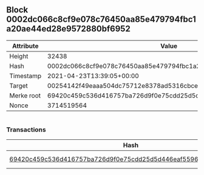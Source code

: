 ## Block 0002dc066c8cf9e078c76450aa85e479794fbc1a20ae44ed28e9572880bf6952

Attribute | Value
--- | ---
Height | 32438
Hash | 0002dc066c8cf9e078c76450aa85e479794fbc1a20ae44ed28e9572880bf6952
Timestamp | 2021-04-23T13:39:05+00:00
Target | 00254142f49eaaa504dc75712e8378ad5316cbcead634704b3734b6271167cc4
Merke root | 69420c459c536d416757ba726d9f0e75cdd25d5d446eaf559682c28038d649c4
Nonce | 3714519564

```

```

### Transactions

Hash | Amount
--- | ---
[69420c459c536d416757ba726d9f0e75cdd25d5d446eaf559682c28038d649c4](69420c459c536d416757ba726d9f0e75cdd25d5d446eaf559682c28038d649c4.md) | 10.00000000 SKEPTI 
